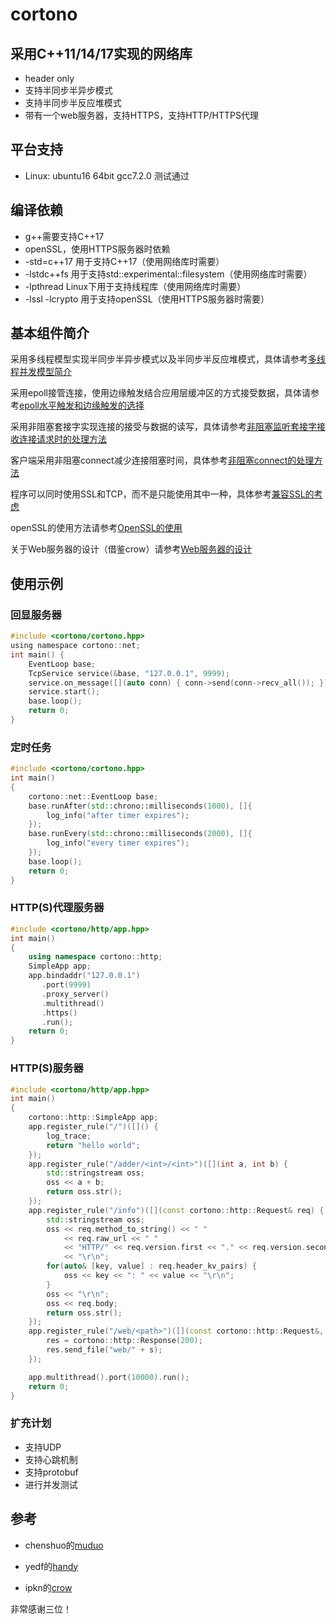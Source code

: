 # cortono

## 采用C++11/14/17实现的网络库

* header only
* 支持半同步半异步模式
* 支持半同步半反应堆模式
* 带有一个web服务器，支持HTTPS，支持HTTP/HTTPS代理



## 平台支持

- Linux: ubuntu16 64bit gcc7.2.0 测试通过




## 编译依赖

* g++需要支持C++17
* openSSL，使用HTTPS服务器时依赖
* -std=c++17 用于支持C++17（使用网络库时需要）
* -lstdc++fs 用于支持std::experimental::filesystem（使用网络库时需要）
* -lpthread Linux下用于支持线程库（使用网络库时需要）
* -lssl -lcrypto 用于支持openSSL（使用HTTPS服务器时需要）




## 基本组件简介

采用多线程模型实现半同步半异步模式以及半同步半反应堆模式，具体请参考[多线程并发模型简介](https://github.com/rocwangp/cortono/blob/master/doc/%E5%A4%9A%E7%BA%BF%E7%A8%8B%E5%B9%B6%E5%8F%91%E6%A8%A1%E5%9E%8B%E7%AE%80%E4%BB%8B.md)

采用epoll接管连接，使用边缘触发结合应用层缓冲区的方式接受数据，具体请参考[epoll水平触发和边缘触发的选择](https://github.com/rocwangp/cortono/blob/master/doc/epoll%E6%B0%B4%E5%B9%B3%E8%A7%A6%E5%8F%91%E5%92%8C%E8%BE%B9%E7%BC%98%E8%A7%A6%E5%8F%91%E7%9A%84%E9%80%89%E6%8B%A9.md)

采用非阻塞套接字实现连接的接受与数据的读写，具体请参考[非阻塞监听套接字接收连接请求时的处理方法](https://github.com/rocwangp/cortono/blob/master/doc/%E9%9D%9E%E9%98%BB%E5%A1%9E%E7%9B%91%E5%90%AC%E5%A5%97%E6%8E%A5%E5%AD%97%E6%8E%A5%E6%94%B6%E8%BF%9E%E6%8E%A5%E8%AF%B7%E6%B1%82%E6%97%B6%E7%9A%84%E5%A4%84%E7%90%86%E6%96%B9%E6%B3%95.md)

客户端采用非阻塞connect减少连接阻塞时间，具体参考[非阻塞connect的处理方法](https://github.com/rocwangp/cortono/blob/master/doc/%E9%9D%9E%E9%98%BB%E5%A1%9Econnect%E7%9A%84%E5%A4%84%E7%90%86%E6%96%B9%E6%B3%95.md)

程序可以同时使用SSL和TCP，而不是只能使用其中一种，具体参考[兼容SSL的考虑](https://github.com/rocwangp/cortono/blob/master/doc/%E5%85%BC%E5%AE%B9SSL%E7%9A%84%E8%80%83%E8%99%91.md)

openSSL的使用方法请参考[OpenSSL的使用](https://github.com/rocwangp/cortono/blob/master/doc/OpenSSL%E7%9A%84%E4%BD%BF%E7%94%A8.md)

关于Web服务器的设计（借鉴crow）请参考[Web服务器的设计](https://github.com/rocwangp/cortono/blob/master/doc/Web%E6%9C%8D%E5%8A%A1%E5%99%A8%E7%9A%84%E8%AE%BE%E8%AE%A1.md)



## 使用示例

### 回显服务器

```c
#include <cortono/cortono.hpp>	
using namespace cortono::net;
int main() {
    EventLoop base;
    TcpService service(&base, "127.0.0.1", 9999);
    service.on_message([](auto conn) { conn->send(conn->recv_all()); });
    service.start();
    base.loop();
    return 0;
}
```

### 定时任务

```c++
#include <cortono/cortono.hpp>	
int main()
{
    cortono::net::EventLoop base;
    base.runAfter(std::chrono::milliseconds(1000), []{
        log_info("after timer expires");
    });
    base.runEvery(std::chrono::milliseconds(2000), []{
        log_info("every timer expires");
    });
    base.loop();
    return 0;
}
```

### HTTP(S)代理服务器

```c++
#include <cortono/http/app.hpp>
int main()
{
    using namespace cortono::http;
    SimpleApp app;
    app.bindaddr("127.0.0.1")
       .port(9999)
       .proxy_server()
       .multithread()
       .https()
       .run();
    return 0;
}
```



### HTTP(S)服务器

```c++
#include <cortono/http/app.hpp>
int main()
{
    cortono::http::SimpleApp app;
    app.register_rule("/")([]() {
        log_trace;
        return "hello world";
    });
    app.register_rule("/adder/<int>/<int>")([](int a, int b) {
        std::stringstream oss;
        oss << a + b;
        return oss.str();
    });
    app.register_rule("/info")([](const cortono::http::Request& req) {
        std::stringstream oss;
        oss << req.method_to_string() << " "
            << req.raw_url << " "
            << "HTTP/" << req.version.first << "." << req.version.second
            << "\r\n";
        for(auto& [key, value] : req.header_kv_pairs) {
            oss << key << ": " << value << "\r\n";
        }
        oss << "\r\n";
        oss << req.body;
        return oss.str();
    });
    app.register_rule("/web/<path>")([](const cortono::http::Request&, cortono::http::Response& res, std::string s) {
        res = cortono::http::Response(200);
        res.send_file("web/" + s);
    });

    app.multithread().port(10000).run();
    return 0;
}
```



### 扩充计划

* 支持UDP
* 支持心跳机制
* 支持protobuf
* 进行并发测试




## 参考

- chenshuo的[muduo](https://github.com/chenshuo/muduo)
- yedf的[handy](https://github.com/yedf/handy)


- ipkn的[crow](https://github.com/ipkn/crow)

非常感谢三位！
